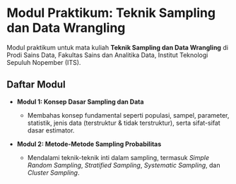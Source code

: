 # Modul Praktikum: Teknik Sampling dan Data Wrangling

Modul praktikum untuk mata kuliah **Teknik Sampling dan Data Wrangling** di Prodi Sains Data, Fakultas Sains dan Analitika Data, Institut Teknologi Sepuluh Nopember (ITS).

## Daftar Modul

-   **Modul 1: Konsep Dasar Sampling dan Data**
    -   Membahas konsep fundamental seperti populasi, sampel, parameter, statistik, jenis data (terstruktur & tidak terstruktur), serta sifat-sifat dasar estimator.

-   **Modul 2: Metode-Metode Sampling Probabilitas**
    -   Mendalami teknik-teknik inti dalam sampling, termasuk *Simple Random Sampling*, *Stratified Sampling*, *Systematic Sampling*, dan *Cluster Sampling*.